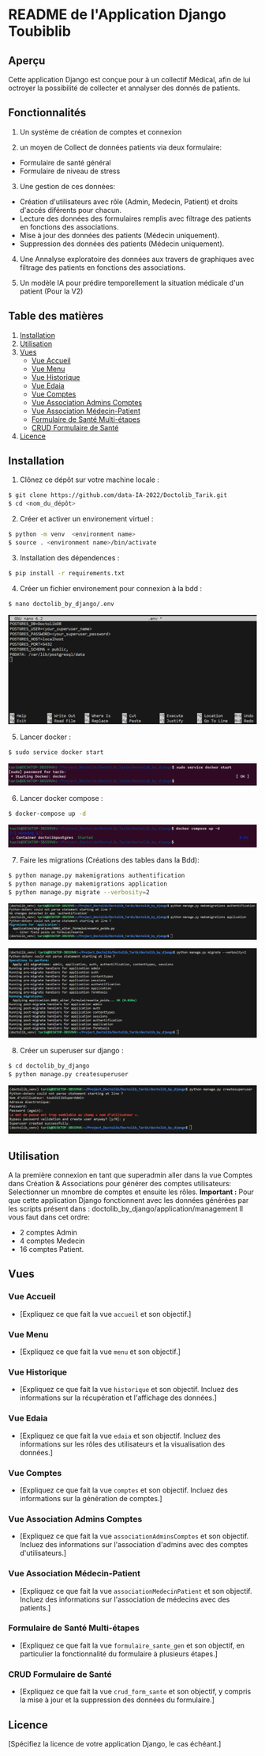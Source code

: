# README de l'Application Django Toubiblib

## Aperçu

Cette application Django est conçue pour à un collectif Médical, afin de lui octroyer la possibilité de collecter et annalyser des donnés de patients.



## Fonctionnalités

1. Un système de création de comptes et connexion

2. un moyen de Collect de données patients via deux formulaire:
- Formulaire de santé général
- Formulaire de niveau de stress

3. Une gestion de ces données:
- Création d'utilisateurs avec rôle (Admin, Medecin, Patient) et droits d'accés diférents pour chacun.
- Lecture des données des formulaires remplis avec filtrage des patients en fonctions des associations.
- Mise à jour des données des patients (Médecin uniquement).
- Suppression des données des patients (Médecin uniquement).

4. Une Annalyse exploratoire des données aux travers de graphiques avec filtrage des patients en fonctions des associations.

5. Un modèle IA pour prédire temporellement la situation médicale d'un patient (Pour la V2)

## Table des matières

1. [Installation](#installation)
2. [Utilisation](#utilisation)
3. [Vues](#vues)
    - [Vue Accueil](#vue-accueil)
    - [Vue Menu](#vue-menu)
    - [Vue Historique](#vue-historique)
    - [Vue Edaia](#vue-edaia)
    - [Vue Comptes](#vue-comptes)
    - [Vue Association Admins Comptes](#vue-association-admins-comptes)
    - [Vue Association Médecin-Patient](#vue-association-médecin-patient)
    - [Formulaire de Santé Multi-étapes](#formulaire-de-santé-multi-étapes)
    - [CRUD Formulaire de Santé](#crud-formulaire-de-santé)
4. [Licence](#licence)

## Installation

1. Clônez ce dépôt sur votre machine locale :

```bash
$ git clone https://github.com/data-IA-2022/Doctolib_Tarik.git
$ cd <nom_du_dépôt>
```
2. Créer et activer un environement virtuel :

```bash
$ python -m venv  <environment name> 
$ source . <environment name>/bin/activate
```

3. Installation des dépendences :

```bash
$ pip install -r requirements.txt
```

4. Créer un fichier environement pour connexion à la bdd :

```bash
$ nano doctolib_by_django/.env
```
![Contenu du .env](Doctolib_images_readme/file_env.png)

5. Lancer docker :

```bash
$ sudo service docker start
```
![Run docker](Doctolib_images_readme/step1_lancer_docker.png)

6. Lancer docker compose :

```bash
$ docker-compose up -d
```
![Docker compose](Doctolib_images_readme/step2_lancer_container_postgres.png)

7. Faire les migrations (Créations des tables dans la Bdd):

```bash
$ python manage.py makemigrations authentification
$ python manage.py makemigrations application
$ python manage.py migrate --verbosity=2
```
![makemigrations](Doctolib_images_readme/step4_makemigrations.png)

![migrate](Doctolib_images_readme/step5_migrate.png)

8. Créer un superuser sur django :

```bash
$ cd doctolib_by_django
$ python manage.py createsuperuser
```
![Créer un superuser](Doctolib_images_readme/step6_createsuperuser_toubiblibSuperAdminpwd.png)


## Utilisation

A la première connexion en tant que superadmin aller dans la vue Comptes dans Création & Associations pour générer des comptes utilisateurs:
Selectionner un mnombre de comptes et ensuite les rôles.
**Important :** Pour que cette application Django fonctionnent avec les données générées par les scripts présent dans :
doctolib_by_django/application/management
Il vous faut dans cet ordre:
- 2 comptes Admin
- 4 comptes Medecin
- 16 comptes Patient.

## Vues

### Vue Accueil

- [Expliquez ce que fait la vue `accueil` et son objectif.]

### Vue Menu

- [Expliquez ce que fait la vue `menu` et son objectif.]

### Vue Historique

- [Expliquez ce que fait la vue `historique` et son objectif. Incluez des informations sur la récupération et l'affichage des données.]

### Vue Edaia

- [Expliquez ce que fait la vue `edaia` et son objectif. Incluez des informations sur les rôles des utilisateurs et la visualisation des données.]

### Vue Comptes

- [Expliquez ce que fait la vue `comptes` et son objectif. Incluez des informations sur la génération de comptes.]

### Vue Association Admins Comptes

- [Expliquez ce que fait la vue `associationAdminsComptes` et son objectif. Incluez des informations sur l'association d'admins avec des comptes d'utilisateurs.]

### Vue Association Médecin-Patient

- [Expliquez ce que fait la vue `associationMedecinPatient` et son objectif. Incluez des informations sur l'association de médecins avec des patients.]

### Formulaire de Santé Multi-étapes

- [Expliquez ce que fait la vue `formulaire_sante_gen` et son objectif, en particulier la fonctionnalité du formulaire à plusieurs étapes.]

### CRUD Formulaire de Santé

- [Expliquez ce que fait la vue `crud_form_sante` et son objectif, y compris la mise à jour et la suppression des données du formulaire.]

## Licence

[Spécifiez la licence de votre application Django, le cas échéant.]